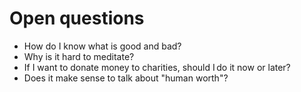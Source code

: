 # Open questions

* How do I know what is good and bad?
* Why is it hard to meditate?
* If I want to donate money to charities, should I do it now or later?
* Does it make sense to talk about "human worth"?

